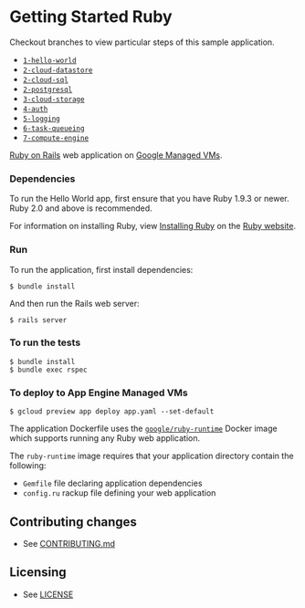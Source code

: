 # Getting Started Ruby

Checkout branches to view particular steps of this sample application.

 - [`1-hello-world`](https://github.com/GoogleCloudPlatform/getting-started-ruby/tree/1-hello-world)
 - [`2-cloud-datastore`](https://github.com/GoogleCloudPlatform/getting-started-ruby/tree/2-cloud-datastore)
 - [`2-cloud-sql`](https://github.com/GoogleCloudPlatform/getting-started-ruby/tree/2-cloud-sql)
 - [`2-postgresql`](https://github.com/GoogleCloudPlatform/getting-started-ruby/tree/2-postgresql)
 - [`3-cloud-storage`](https://github.com/GoogleCloudPlatform/getting-started-ruby/tree/3-cloud-storage)
 - [`4-auth`](https://github.com/GoogleCloudPlatform/getting-started-ruby/tree/4-auth)
 - [`5-logging`](https://github.com/GoogleCloudPlatform/getting-started-ruby/tree/5-logging)
 - [`6-task-queueing`](https://github.com/GoogleCloudPlatform/getting-started-ruby/tree/6-task-queueing)
 - [`7-compute-engine`](https://github.com/GoogleCloudPlatform/getting-started-ruby/tree/7-compute-engine)

[Ruby on Rails][ror] web application on [Google Managed VMs][mvms].

### Dependencies

To run the Hello World app, first ensure that you have Ruby 1.9.3 or newer.
Ruby 2.0 and above is recommended.

For information on installing Ruby, view [Installing Ruby][] on the [Ruby website][].

### Run

To run the application, first install dependencies:

    $ bundle install

And then run the Rails web server:

    $ rails server

### To run the tests

    $ bundle install
    $ bundle exec rspec

### To deploy to App Engine Managed VMs

    $ gcloud preview app deploy app.yaml --set-default

The application Dockerfile uses the [`google/ruby-runtime`][runtime] Docker image
which supports running any Ruby web application.

The `ruby-runtime` image requires that your application directory contain the following:

 - `Gemfile` file declaring application dependencies
 - `config.ru` rackup file defining your web application

## Contributing changes

* See [CONTRIBUTING.md](CONTRIBUTING.md)

## Licensing

* See [LICENSE](LICENSE)

[ror]: http://rubyonrails.org/
[mvms]: https://cloud.google.com/appengine/docs/managed-vms/
[Installing Ruby]: https://www.ruby-lang.org/en/documentation/installation/
[Ruby website]: https://www.ruby-lang.org
[user-install]: http://guides.rubygems.org/faqs/#user-install
[runtime]: https://registry.hub.docker.com/u/google/ruby-runtime/
